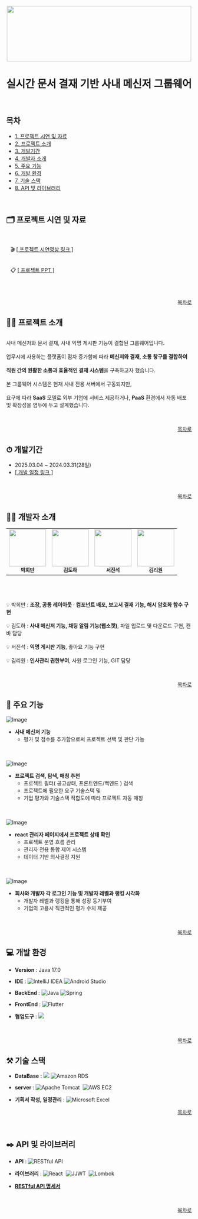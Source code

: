 <p align="center">
  <img src="https://github.com/user-attachments/assets/5199e5b5-0a1e-496b-ae98-7fb998d3a851" width="500" height="150" />
</p>

<h1 align="center">실시간 문서 결재 기반 사내 메신저 그룹웨어</h1>

<br/>

## 목차

- [1. 프로젝트 시연 및 자료](#%EF%B8%8F-프로젝트-시연-및-자료)
- [2. 프로젝트 소개](#-프로젝트-소개)
- [3. 개발기간](#-개발기간)
- [4. 개발자 소개](#%EF%B8%8F-개발자-소개)
- [5. 주요 기능](#-주요-기능)
- [6. 개발 환경](#-개발-환경)
- [7. 기술 스택](#-기술-스택)
- [8. API 및 라이브러리](#%EF%B8%8F-api-및-라이브러리)
<br/>


## 🗂️ 프로젝트 시연 및 자료

<br/>

&nbsp;&nbsp; 🎬 [[ 프로젝트 시연영상 링크 ]](https://www.youtube.com/watch?v=ZNwyuOCJkPc)
<br/> <br/>

&nbsp;&nbsp; 📋 [[ 프로젝트 PPT ]](https://www.canva.com/design/DAGjSAxv8rQ/01Jq6Tg2-5dZUauaqq5vKA/edit?ui=eyJIIjp7IkEiOnRydWV9fQ)
<br/> <br/>

<br/>
<div align="right">
  
  <a href="#목차"> 목차로 </a>
  
</div>

## 👨‍🏫 프로젝트 소개

<p align="center">
  <img src="" />
</p>

 사내 메신저와 문서 결재, 사내 익명 게시판 기능이 결합된 그룹웨어입니다. 
 <br/><br/>
 업무시에 사용하는 플랫폼이 점차 증가함에 따라 **메신저와 결재, 소통 창구를 결합하여**
 <br/><br/>
 **직원 간의 원활한 소통과 효율적인 결재 시스템**을 구축하고자 했습니다. 
 <br/><br/>
 본 그룹웨어 시스템은 현재 사내 전용 서버에서 구동되지만,
 <br/><br/>
 요구에 따라 **SaaS** 모델로 외부 기업에 서비스 제공하거나, **PaaS** 환경에서 자동 배포 및 확장성을 염두에 두고 설계했습니다.
 
<br/>
<div align="right">
  
  <a href="#목차"> 목차로 </a>
  
</div>

## ⏱ 개발기간


- 2025.03.04 ~ 2024.03.31(28일)
- [[ 개발 일정 링크 ]](https://docs.google.com/spreadsheets/d/1j31wi11cIKqj6tWJybmSksGnHso9XI9-XHC6YOSPvlk/edit?gid=1386834576#gid=1386834576)

<br/>
<div align="right">
  
  <a href="#목차"> 목차로 </a>
  
</div>

## 🙋‍♂️ 개발자 소개


<table height="180" >
  <tbody>
    <tr>
     <td align="center"><a href="https://github.com/PHM-dung2"><img src="https://github.com/user-attachments/assets/b344c279-be9a-4bef-87a5-90f29168b259" width="100"  alt=""/><br /><sub><b> 박희만 </b></sub></a><br /></td>
     <td align="center"><a href="https://github.com/Kimdohaaa"><img src="https://github.com/user-attachments/assets/d62eedc2-6e26-4457-9858-49416fd7e9d7" width="100px;" alt="" /><br /><sub><b> 김도하 </b></sub></a><br /></td>
     <td align="center"><a href="https://github.com/jeenimari"><img src="https://github.com/user-attachments/assets/772ed025-9627-43c8-ab5b-97ffd2367c62" width="100" alt=""/><br /><sub><b> 서진석 </b></sub></a><br /></td>
     <td align="center"><a href="https://github.com/riwon-sys"><img src="https://github.com/user-attachments/assets/b47fa3b5-2532-4ce0-b6e8-92b152adf78d" width="100" alt=""/><br /><sub><b> 김리원 </b></sub></a><br /></td>
     <tr/>
  </tbody>
</table>


💡 박희만 : **조장, 공통 레이아웃 · 컴포넌트 배포, 보고서 결재 기능, 해시 암호화 함수 구현**
<br/><br/>
💡 김도하 : **사내 메신저 기능, 채팅 알림 기능(웹소켓)**, 파일 업로드 및 다운로드 구현, 캔바 담당
<br/><br/>
💡 서진석 : **익명 게시판 기능**, 좋아요 기능 구현
<br/><br/>
💡 김리원 : **인사관리 권한부여**, 사원 로그인 기능, GIT 담당

<br/>
<div align="right">
  
  <a href="#목차"> 목차로 </a>
  
</div>

## 📌 주요 기능

![Image](https://github.com/user-attachments/assets/fee241b6-8cdb-44fd-abbe-38868400e181)

- **사내 메신저 기능**
  - 평가 및 점수를 추가함으로써 프로젝트 선택 및 판단 가능

<br/><br/>
![Image](https://github.com/user-attachments/assets/42facaf5-ecff-40b4-8520-598e30b5d04d)
    
- **프로젝트 검색, 탐색, 매칭 추천**
  - 프로젝트 필터( 공고상태, 프론트엔드/백엔드 ) 검색
  - 프로젝트에 필요한 요구 기술스택 및 
  - 기업 평가와 기술스택 적합도에 따라 프로젝트 자동 매칭 

<br/><br/>
![Image](https://github.com/user-attachments/assets/a56a2d37-c82f-41c8-8110-76e0a8e6df84)
    
- **react 관리자 페이지에서 프로젝트 상태 확인**
  - 프로젝트 운영 흐름 관리
  - 관리자 전용 통합 제어 시스템
  - 데이터 기반 의사결정 지원

<br/><br/>
![Image](https://github.com/user-attachments/assets/bd68983d-cca7-4995-92e7-06f47c0c0e13)
 
- **회사와 개발자 각 로그인 기능 및 개발자 레벨과 랭킹 시각화**
  - 개발자 레벨과 랭킹을 통해 성장 동기부여
  - 기업의 고용시 직관적인 평가 수치 제공

<br/>
<div align="right">
  
  <a href="#목차"> 목차로 </a>
  
</div>

## 💻 개발 환경


- **Version** : Java 17.0
  
- **IDE** : <img src="https://img.shields.io/badge/IntelliJIDEA-000000.svg?style=for-the-badge&logo=intellijidea&logoColor=white" alt="IntelliJ IDEA" /> <img src="https://img.shields.io/badge/Android%20Studio-3DDC84.svg?style=for-the-badge&logo=androidstudio&logoColor=white" alt="Android Studio" />&nbsp;

- **BackEnd** : <img src="https://img.shields.io/badge/Java-007396.svg?style=for-the-badge&logo=java&logoColor=white" alt="Java" /> <img src="https://img.shields.io/badge/Spring-6DB33F?style=for-the-badge&logo=spring&logoColor=white" alt="Spring" />&nbsp;
  
- **FrontEnd** :  <img src="https://img.shields.io/badge/Flutter-02569B?style=for-the-badge&logo=flutter&logoColor=white" alt="Flutter" />&nbsp;
  
- **협업도구** : <img src="https://img.shields.io/badge/github-181717?style=for-the-badge&logo=github&logoColor=white">

<br/>
<div align="right">
  
  <a href="#목차"> 목차로 </a>
  
</div>

## ⚒ 기술 스택


- **DataBase** : <img src="https://img.shields.io/badge/mysql-4479A1?style=for-the-badge&logo=mysql&logoColor=white"> <img src="https://img.shields.io/badge/Amazon%20RDS-527FFF.svg?style=for-the-badge&logo=amazonrds&logoColor=white" alt="Amazon RDS" />
&nbsp;
  
- **server** : 
<img src="https://img.shields.io/badge/Tomcat-10.1-F8DC75.svg?style=for-the-badge&logo=apachetomcat&logoColor=black" alt="Apache Tomcat" />&nbsp;
<img src="https://img.shields.io/badge/AWS%20EC2-FF9900.svg?style=for-the-badge&logo=amazonaws&logoColor=white" alt="AWS EC2" />&nbsp;

- **기획서 작성, 일정관리** : <img src="https://img.shields.io/badge/Excel-217346.svg?style=for-the-badge&logo=microsoft-excel&logoColor=white" alt="Microsoft Excel" /> 

<div align="right">
  
  <a href="#목차"> 목차로 </a>
  
</div>
<br/>
 
## ✒️ API 및 라이브러리


- **API** : <img src="https://img.shields.io/badge/RESTfulAPI-6DB33F.svg?style=for-the-badge&logo=springboot&logoColor=white" alt="RESTful API" />

- **라이브러리** : <img src="https://img.shields.io/badge/React-61DAFB.svg?style=for-the-badge&logo=react&logoColor=black" alt="React" />&nbsp;
<img src="https://img.shields.io/badge/JJWT-ED8B00.svg?style=for-the-badge&logo=jsonwebtokens&logoColor=white" alt="JJWT" />&nbsp;
<img src="https://img.shields.io/badge/Lombok-EA3324.svg?style=for-the-badge&logo=java&logoColor=white" alt="Lombok" />&nbsp;

- [**RESTful API 명세서**]()

<br/>
<div align="right">
  
  <a href="#목차"> 목차로 </a>
  
</div>
